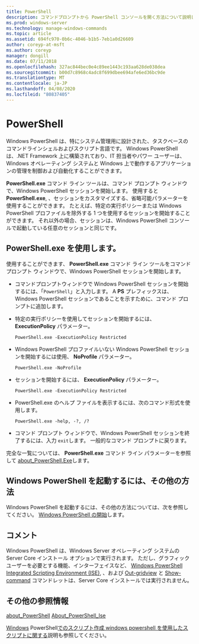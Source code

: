 ```yaml
---
title: PowerShell
description: コマンドプロンプトから PowerShell コンソールを開く方法について説明します。
ms.prod: windows-server
ms.technology: manage-windows-commands
ms.topic: article
ms.assetid: 694fc970-0b6c-4046-b1b5-7eb1a0d26609
author: coreyp-at-msft
ms.author: coreyp
manager: dongill
ms.date: 07/11/2018
ms.openlocfilehash: 327ac844bec0e4c89ee1443c193aa628de038dea
ms.sourcegitcommit: b00d7c8968c4adc8f699dbee694afe6ed36bc9de
ms.translationtype: MT
ms.contentlocale: ja-JP
ms.lasthandoff: 04/08/2020
ms.locfileid: "80837405"
---
```

# <a name="powershell"></a>PowerShell

Windows PowerShell は、特にシステム管理用に設計された、タスクベースのコマンドラインシェルおよびスクリプト言語です。 Windows PowerShell は、.NET Framework 上に構築されており、IT 担当者やパワー ユーザーは、Windows オペレーティング システムと Windows 上で動作するアプリケーションの管理を制御および自動化することができます。

**PowerShell.exe** コマンド ライン ツールは、コマンド プロンプト ウィンドウで、Windows PowerShell セッションを開始します。 使用すると **PowerShell.exe**, 、セッションをカスタマイズする、省略可能パラメーターを使用することができます。 たとえば、特定の実行ポリシーまたは Windows PowerShell プロファイルを除外する 1 つを使用するセッションを開始することができます。 それ以外の場合、セッションは、Windows PowerShell コンソールで起動している任意のセッションと同じです。

## <a name="using-powershellexe"></a>PowerShell.exe を使用します。

使用することができます、 **PowerShell.exe** コマンド ライン ツールをコマンド プロンプト ウィンドウで、Windows PowerShell セッションを開始します。

- コマンドプロンプトウィンドウで Windows PowerShell セッションを開始するには、「`PowerShell`」と入力します。 A **PS** プレフィックスは、Windows PowerShell セッションであることを示すために、コマンド プロンプトに追加します。

- 特定の実行ポリシーを使用してセッションを開始するには、 **ExecutionPolicy** パラメーター。

    ```
    PowerShell.exe -ExecutionPolicy Restricted
    ```

- Windows PowerShell プロファイルいない Windows PowerShell セッションを開始するには使用、 **NoProfile** パラメーター。

    ```
    PowerShell.exe -NoProfile
    ```
  
- セッションを開始するには、 **ExecutionPolicy** パラメーター。

    ```
    PowerShell.exe -ExecutionPolicy Restricted
    ```
  
- PowerShell.exe のヘルプ ファイルを表示するには、次のコマンド形式を使用します。  
    
    ```
    PowerShell.exe -help, -?, /?
    ```

- コマンド プロンプト ウィンドウで、Windows PowerShell セッションを終了するには、入力 `exit`します。 一般的なコマンド プロンプトに戻ります。

完全な一覧については、 **PowerShell.exe** コマンド ライン パラメーターを参照して [about_PowerShell.Exe](https://go.microsoft.com/fwlink/?LinkID=113439)します。

## <a name="other-ways-to-start-windows-powershell"></a>Windows PowerShell を起動するには、その他の方法

Windows PowerShell を起動するには、その他の方法については、次を参照してください。 [Windows PowerShell の開始](https://go.microsoft.com/fwlink/?LinkID=135259)します。

## <a name="remarks"></a>コメント

Windows PowerShell は、Windows Server オペレーティング システムの Server Core インストール オプションで実行されます。 ただし、グラフィック ユーザーを必要とする機能、インターフェイスなど、 [Windows PowerShell Integrated Scripting Environment (ISE)](https://technet.microsoft.com/library/hh849182), 、および [Out-gridview](https://go.microsoft.com/fwlink/?LinkID=113364) と [Show-command](https://go.microsoft.com/fwlink/?LinkID=217448) コマンドレットは、Server Core インストールでは実行されません。

## <a name="additional-references"></a>その他の参照情報

[about_PowerShell](https://go.microsoft.com/fwlink/?LinkID=113439)
[About_PowerShell_Ise](https://go.microsoft.com/fwlink/?LinkId=256512)

[Windows](https://go.microsoft.com/fwlink/?LinkID=107116) PowerShell[でのスクリプト作成 windows powershell を使用したスクリプトに関する](https://technet.microsoft.com/scriptcenter/dd742419)説明も参照してください。